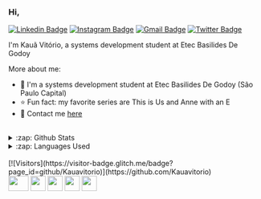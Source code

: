 ### Hi, 

[![Linkedin Badge](https://img.shields.io/badge/-LinkedIn-blue?style=flat-square&logo=Linkedin&logoColor=white&link=https://www.linkedin.com/in/kaua-vitorio-42024b1a3)](https://www.linkedin.com/in/kaua-vitorio-42024b1a3)
[![Instagram Badge](https://img.shields.io/badge/-Instagram-purple?style=flat-square&logo=Instagram&logoColor=white&link=https://www.instagram.com/ka_vitorio/)](https://www.instagram.com/ka_vitorio/)
[![Gmail Badge](https://img.shields.io/badge/-Gmail-c14438?style=flat-square&logo=Gmail&logoColor=white&link=mailto:kauavitorioof@gmail.com)](mailto:kauavitorioof@gmail.com)
[![Twitter Badge](https://img.shields.io/badge/-Twitter-1DA1F2?style=flat-square&logo=twitter&logoColor=white&link=https://twitter.com/kauavitorioofc)](https://twitter.com/kauavitorioofc)

I'm Kauã Vitório, a systems development student at Etec Basilides De Godoy

More about me:
- :school: I'm a systems development student at Etec Basilides De Godoy (São Paulo Capital)
- :star: Fun fact: my favorite series are This is Us and Anne with an E
- 💬  Contact me [here](https://www.kauavitorio.com/contato)
<br/>

<details>
  <summary>:zap: Github Stats</summary>
  <img src="https://github-readme-stats.vercel.app/api?username=Kauavitorio&&show_icons=true&title_color=222222&icon_color=03A87C&text_color=333333&bg_color=ffffff">
</details>

<details>
  <summary>:zap: Languages Used</summary>
  <img src="https://github-readme-stats.vercel.app/api/top-langs/?username=Kauavitorio&layout=compact&bg_color=ffffff&text_color=333333">
</details>
<br/>
[![Visitors](https://visitor-badge.glitch.me/badge?page_id=github/Kauavitorio)](https://github.com/Kauavitorio)
<br/>
<code><img height="30" width="40" src="https://cdn.discordapp.com/attachments/756546249901211749/796468550901956668/android.png"></code>
<code><img height="30" width="30" src="https://upload.wikimedia.org/wikipedia/commons/thumb/7/7a/C_Sharp_logo.svg/932px-C_Sharp_logo.svg.png"></code>
<code><img height="30" width="30" src="https://cdn.volaresystems.com/Images/Posts/2019/12/aspnet_logo.png"></code>
<code><img height="30" width="30" src="https://dicasdejava.com.br/images/logo-java.png"></code>
<code><img height="30" width="30" src="https://upload.wikimedia.org/wikipedia/commons/thumb/9/99/Unofficial_JavaScript_logo_2.svg/1200px-Unofficial_JavaScript_logo_2.svg.png"></code>
